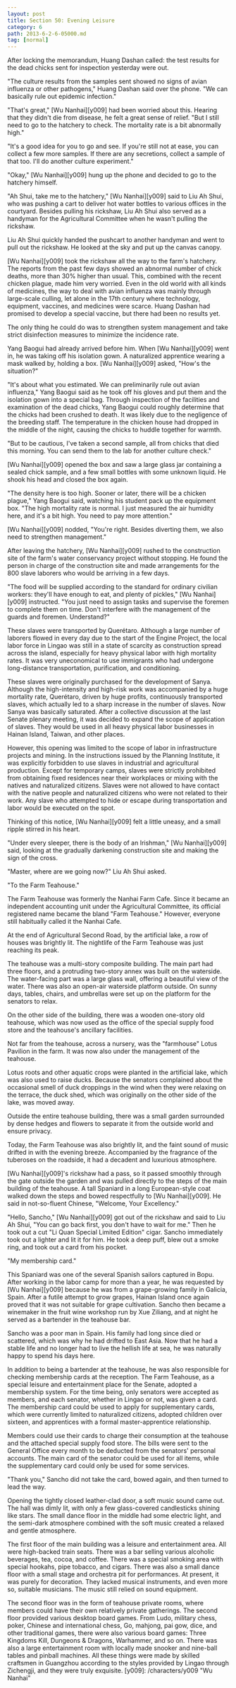```yaml
---
layout: post
title: Section 50: Evening Leisure
category: 6
path: 2013-6-2-6-05000.md
tag: [normal]
---
```


After locking the memorandum, Huang Dashan called: the test results for the dead chicks sent for inspection yesterday were out.

"The culture results from the samples sent showed no signs of avian influenza or other pathogens," Huang Dashan said over the phone. "We can basically rule out epidemic infection."

"That's great," [Wu Nanhai][y009] had been worried about this. Hearing that they didn't die from disease, he felt a great sense of relief. "But I still need to go to the hatchery to check. The mortality rate is a bit abnormally high."

"It's a good idea for you to go and see. If you're still not at ease, you can collect a few more samples. If there are any secretions, collect a sample of that too. I'll do another culture experiment."

"Okay," [Wu Nanhai][y009] hung up the phone and decided to go to the hatchery himself.

"Ah Shui, take me to the hatchery," [Wu Nanhai][y009] said to Liu Ah Shui, who was pushing a cart to deliver hot water bottles to various offices in the courtyard. Besides pulling his rickshaw, Liu Ah Shui also served as a handyman for the Agricultural Committee when he wasn't pulling the rickshaw.

Liu Ah Shui quickly handed the pushcart to another handyman and went to pull out the rickshaw. He looked at the sky and put up the canvas canopy.

[Wu Nanhai][y009] took the rickshaw all the way to the farm's hatchery. The reports from the past few days showed an abnormal number of chick deaths, more than 30% higher than usual. This, combined with the recent chicken plague, made him very worried. Even in the old world with all kinds of medicines, the way to deal with avian influenza was mainly through large-scale culling, let alone in the 17th century where technology, equipment, vaccines, and medicines were scarce. Huang Dashan had promised to develop a special vaccine, but there had been no results yet.

The only thing he could do was to strengthen system management and take strict disinfection measures to minimize the incidence rate.

Yang Baogui had already arrived before him. When [Wu Nanhai][y009] went in, he was taking off his isolation gown. A naturalized apprentice wearing a mask walked by, holding a box. [Wu Nanhai][y009] asked, "How's the situation?"

"It's about what you estimated. We can preliminarily rule out avian influenza," Yang Baogui said as he took off his gloves and put them and the isolation gown into a special bag. Through inspection of the facilities and examination of the dead chicks, Yang Baogui could roughly determine that the chicks had been crushed to death. It was likely due to the negligence of the breeding staff. The temperature in the chicken house had dropped in the middle of the night, causing the chicks to huddle together for warmth.

"But to be cautious, I've taken a second sample, all from chicks that died this morning. You can send them to the lab for another culture check."

[Wu Nanhai][y009] opened the box and saw a large glass jar containing a sealed chick sample, and a few small bottles with some unknown liquid. He shook his head and closed the box again.

"The density here is too high. Sooner or later, there will be a chicken plague," Yang Baogui said, watching his student pack up the equipment box. "The high mortality rate is normal. I just measured the air humidity here, and it's a bit high. You need to pay more attention."

[Wu Nanhai][y009] nodded, "You're right. Besides diverting them, we also need to strengthen management."

After leaving the hatchery, [Wu Nanhai][y009] rushed to the construction site of the farm's water conservancy project without stopping. He found the person in charge of the construction site and made arrangements for the 800 slave laborers who would be arriving in a few days.

"The food will be supplied according to the standard for ordinary civilian workers: they'll have enough to eat, and plenty of pickles," [Wu Nanhai][y009] instructed. "You just need to assign tasks and supervise the foremen to complete them on time. Don't interfere with the management of the guards and foremen. Understand?"

These slaves were transported by Querétaro. Although a large number of laborers flowed in every day due to the start of the Engine Project, the local labor force in Lingao was still in a state of scarcity as construction spread across the island, especially for heavy physical labor with high mortality rates. It was very uneconomical to use immigrants who had undergone long-distance transportation, purification, and conditioning.

These slaves were originally purchased for the development of Sanya. Although the high-intensity and high-risk work was accompanied by a huge mortality rate, Querétaro, driven by huge profits, continuously transported slaves, which actually led to a sharp increase in the number of slaves. Now Sanya was basically saturated. After a collective discussion at the last Senate plenary meeting, it was decided to expand the scope of application of slaves. They would be used in all heavy physical labor businesses in Hainan Island, Taiwan, and other places.

However, this opening was limited to the scope of labor in infrastructure projects and mining. In the instructions issued by the Planning Institute, it was explicitly forbidden to use slaves in industrial and agricultural production. Except for temporary camps, slaves were strictly prohibited from obtaining fixed residences near their workplaces or mixing with the natives and naturalized citizens. Slaves were not allowed to have contact with the native people and naturalized citizens who were not related to their work. Any slave who attempted to hide or escape during transportation and labor would be executed on the spot.

Thinking of this notice, [Wu Nanhai][y009] felt a little uneasy, and a small ripple stirred in his heart.

"Under every sleeper, there is the body of an Irishman," [Wu Nanhai][y009] said, looking at the gradually darkening construction site and making the sign of the cross.

"Master, where are we going now?" Liu Ah Shui asked.

"To the Farm Teahouse."

The Farm Teahouse was formerly the Nanhai Farm Cafe. Since it became an independent accounting unit under the Agricultural Committee, its official registered name became the bland "Farm Teahouse." However, everyone still habitually called it the Nanhai Cafe.

At the end of Agricultural Second Road, by the artificial lake, a row of houses was brightly lit. The nightlife of the Farm Teahouse was just reaching its peak.

The teahouse was a multi-story composite building. The main part had three floors, and a protruding two-story annex was built on the waterside. The water-facing part was a large glass wall, offering a beautiful view of the water. There was also an open-air waterside platform outside. On sunny days, tables, chairs, and umbrellas were set up on the platform for the senators to relax.

On the other side of the building, there was a wooden one-story old teahouse, which was now used as the office of the special supply food store and the teahouse's ancillary facilities.

Not far from the teahouse, across a nursery, was the "farmhouse" Lotus Pavilion in the farm. It was now also under the management of the teahouse.

Lotus roots and other aquatic crops were planted in the artificial lake, which was also used to raise ducks. Because the senators complained about the occasional smell of duck droppings in the wind when they were relaxing on the terrace, the duck shed, which was originally on the other side of the lake, was moved away.

Outside the entire teahouse building, there was a small garden surrounded by dense hedges and flowers to separate it from the outside world and ensure privacy.

Today, the Farm Teahouse was also brightly lit, and the faint sound of music drifted in with the evening breeze. Accompanied by the fragrance of the tuberoses on the roadside, it had a decadent and luxurious atmosphere.

[Wu Nanhai][y009]'s rickshaw had a pass, so it passed smoothly through the gate outside the garden and was pulled directly to the steps of the main building of the teahouse. A tall Spaniard in a long European-style coat walked down the steps and bowed respectfully to [Wu Nanhai][y009]. He said in not-so-fluent Chinese, "Welcome, Your Excellency."

"Hello, Sancho," [Wu Nanhai][y009] got out of the rickshaw and said to Liu Ah Shui, "You can go back first, you don't have to wait for me." Then he took out a cut "Li Quan Special Limited Edition" cigar. Sancho immediately took out a lighter and lit it for him. He took a deep puff, blew out a smoke ring, and took out a card from his pocket.

"My membership card."

This Spaniard was one of the several Spanish sailors captured in Bopu. After working in the labor camp for more than a year, he was requested by [Wu Nanhai][y009] because he was from a grape-growing family in Galicia, Spain. After a futile attempt to grow grapes, Hainan Island once again proved that it was not suitable for grape cultivation. Sancho then became a winemaker in the fruit wine workshop run by Xue Ziliang, and at night he served as a bartender in the teahouse bar.

Sancho was a poor man in Spain. His family had long since died or scattered, which was why he had drifted to East Asia. Now that he had a stable life and no longer had to live the hellish life at sea, he was naturally happy to spend his days here.

In addition to being a bartender at the teahouse, he was also responsible for checking membership cards at the reception. The Farm Teahouse, as a special leisure and entertainment place for the Senate, adopted a membership system. For the time being, only senators were accepted as members, and each senator, whether in Lingao or not, was given a card. The membership card could be used to apply for supplementary cards, which were currently limited to naturalized citizens, adopted children over sixteen, and apprentices with a formal master-apprentice relationship.

Members could use their cards to charge their consumption at the teahouse and the attached special supply food store. The bills were sent to the General Office every month to be deducted from the senators' personal accounts. The main card of the senator could be used for all items, while the supplementary card could only be used for some services.

"Thank you," Sancho did not take the card, bowed again, and then turned to lead the way.

Opening the tightly closed leather-clad door, a soft music sound came out. The hall was dimly lit, with only a few glass-covered candlesticks shining like stars. The small dance floor in the middle had some electric light, and the semi-dark atmosphere combined with the soft music created a relaxed and gentle atmosphere.

The first floor of the main building was a leisure and entertainment area. All were high-backed train seats. There was a bar selling various alcoholic beverages, tea, cocoa, and coffee. There was a special smoking area with special hookahs, pipe tobacco, and cigars. There was also a small dance floor with a small stage and orchestra pit for performances. At present, it was purely for decoration. They lacked musical instruments, and even more so, suitable musicians. The music still relied on sound equipment.

The second floor was in the form of teahouse private rooms, where members could have their own relatively private gatherings. The second floor provided various desktop board games. From Ludo, military chess, poker, Chinese and international chess, Go, mahjong, pai gow, dice, and other traditional games, there were also various board games: Three Kingdoms Kill, Dungeons & Dragons, Warhammer, and so on. There was also a large entertainment room with locally made snooker and nine-ball tables and pinball machines. All these things were made by skilled craftsmen in Guangzhou according to the styles provided by Lingao through Zichengji, and they were truly exquisite.
[y009]: /characters/y009 "Wu Nanhai"